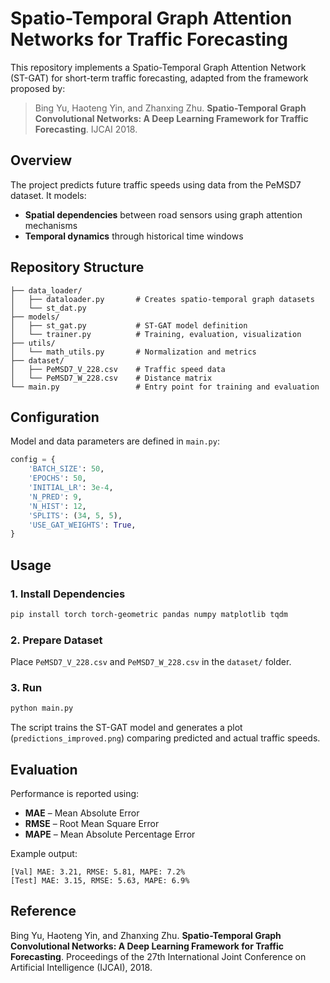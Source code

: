 # Spatio-Temporal Graph Attention Networks for Traffic Forecasting

This repository implements a Spatio-Temporal Graph Attention Network (ST-GAT) for short-term traffic forecasting, adapted from the framework proposed by:

> Bing Yu, Haoteng Yin, and Zhanxing Zhu. **Spatio-Temporal Graph Convolutional Networks: A Deep Learning Framework for Traffic Forecasting**. IJCAI 2018.

## Overview

The project predicts future traffic speeds using data from the PeMSD7 dataset. It models:

- **Spatial dependencies** between road sensors using graph attention mechanisms
- **Temporal dynamics** through historical time windows

## Repository Structure

```
├── data_loader/
│   ├── dataloader.py       # Creates spatio-temporal graph datasets
│   └── st_dat.py
├── models/
│   ├── st_gat.py           # ST-GAT model definition
│   └── trainer.py          # Training, evaluation, visualization
├── utils/
│   └── math_utils.py       # Normalization and metrics
├── dataset/
│   ├── PeMSD7_V_228.csv    # Traffic speed data
│   └── PeMSD7_W_228.csv    # Distance matrix
└── main.py                 # Entry point for training and evaluation
```

## Configuration

Model and data parameters are defined in `main.py`:

```python
config = {
    'BATCH_SIZE': 50,
    'EPOCHS': 50,
    'INITIAL_LR': 3e-4,
    'N_PRED': 9,
    'N_HIST': 12,
    'SPLITS': (34, 5, 5),
    'USE_GAT_WEIGHTS': True,
}
```

## Usage

### 1. Install Dependencies

```bash
pip install torch torch-geometric pandas numpy matplotlib tqdm
```

### 2. Prepare Dataset

Place `PeMSD7_V_228.csv` and `PeMSD7_W_228.csv` in the `dataset/` folder.

### 3. Run

```bash
python main.py
```

The script trains the ST-GAT model and generates a plot (`predictions_improved.png`) comparing predicted and actual traffic speeds.

## Evaluation

Performance is reported using:

- **MAE** – Mean Absolute Error
- **RMSE** – Root Mean Square Error
- **MAPE** – Mean Absolute Percentage Error

Example output:

```
[Val] MAE: 3.21, RMSE: 5.81, MAPE: 7.2%
[Test] MAE: 3.15, RMSE: 5.63, MAPE: 6.9%
```

## Reference

Bing Yu, Haoteng Yin, and Zhanxing Zhu. **Spatio-Temporal Graph Convolutional Networks: A Deep Learning Framework for Traffic Forecasting**. Proceedings of the 27th International Joint Conference on Artificial Intelligence (IJCAI), 2018.
